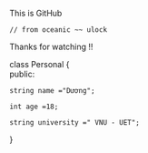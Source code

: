 

This is GitHub


    // from oceanic ~~ ulock


 Thanks for watching !!



class Personal
{   
    public:

    string name ="Dương";
    
    int age =18;

    string university =" VNU - UET";



}

